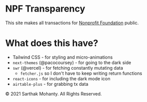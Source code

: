 # NPF Transparency
This site makes all transactions for [Nonprofit Foundation](https://nonprofit.foundation) public.

# What does this have?
- Tailwind CSS - for styling and micro-animations
- `next-themes` (@pacocoursey) - for going to the dark side
- `swr` (@vercel) - for fetching constantly mutating data
  - `fetcher.js` so I don't have to keep writing return functions
- `react-icons` - for including the dark mode icon
- `airtable-plus` - for grabbing tx data

&copy; 2021 Sarthak Mohanty. All Rights Reserved.